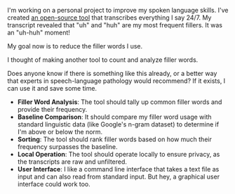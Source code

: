 I'm working on a personal project to improve my spoken language skills. I've created [an open-source tool](https://github.com/8ta4/say) that transcribes everything I say 24/7. My transcript revealed that "uh" and "huh" are my most frequent fillers. It was an "uh-huh" moment!

My goal now is to reduce the filler words I use.

I thought of making another tool to count and analyze filler words.

Does anyone know if there is something like this already, or a better way that experts in speech-language pathology would recommend? If it exists, I can use it and save some time.

- **Filler Word Analysis**: The tool should tally up common filler words and provide their frequency.
- **Baseline Comparison**: It should compare my filler word usage with standard linguistic data (like Google's n-gram dataset) to determine if I'm above or below the norm.
- **Sorting**: The tool should rank filler words based on how much their frequency surpasses the baseline.
- **Local Operation**: The tool should operate locally to ensure privacy, as the transcripts are raw and unfiltered.
- **User Interface**:  I like a command line interface that takes a text file as input and can also read from standard input. But hey, a graphical user interface could work too.
